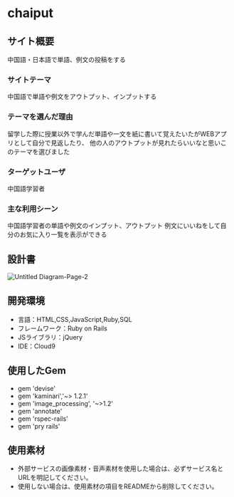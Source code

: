 # chaiput

## サイト概要
中国語・日本語で単語、例文の投稿をする
### サイトテーマ
中国語で単語や例文をアウトプット、インプットする

### テーマを選んだ理由
留学した際に授業以外で学んだ単語や一文を紙に書いて覚えたいたがWEBアプリとして自分で見返したり、
他の人のアウトプットが見れたらいいなと思いこのテーマを選びました

### ターゲットユーザ
中国語学習者

### 主な利用シーン
中国語学習者の単語や例文のインプット、アウトプット
例文にいいねをして自分のお気に入り一覧を表示ができる

## 設計書
![Untitled Diagram-Page-2](https://user-images.githubusercontent.com/66726846/181263660-9b46970b-af33-4c93-a960-87f7019d2b8b.jpg)


## 開発環境
- 言語：HTML,CSS,JavaScript,Ruby,SQL
- フレームワーク：Ruby on Rails
- JSライブラリ：jQuery
- IDE：Cloud9

## 使用したGem
- gem 'devise'
- gem 'kaminari','~> 1.2.1'
- gem 'image_processing', '~>1.2'
- gem 'annotate'
- gem 'rspec-rails'
- gem 'pry rails'

## 使用素材
- 外部サービスの画像素材・音声素材を使用した場合は、必ずサービス名とURLを明記してください。
- 使用しない場合は、使用素材の項目をREADMEから削除してください。

